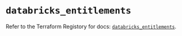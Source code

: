 # `databricks_entitlements`

Refer to the Terraform Registory for docs: [`databricks_entitlements`](https://registry.terraform.io/providers/databricks/databricks/1.31.1/docs/resources/entitlements).
